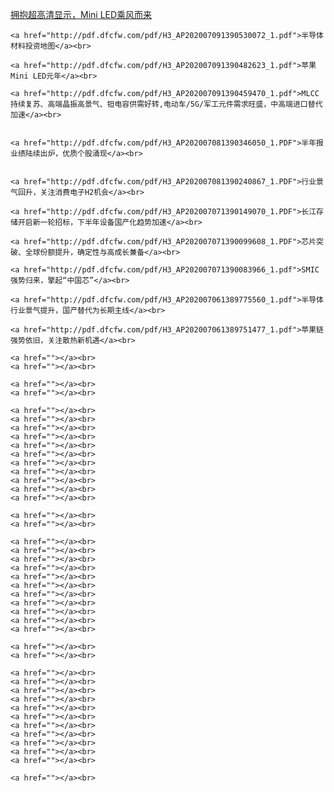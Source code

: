    <a href="http://pdf.dfcfw.com/pdf/H3_AP202007061389749073_1.pdf">拥抱超高清显示，Mini LED乘风而来</a><br>
   
    <a href="http://pdf.dfcfw.com/pdf/H3_AP202007091390530072_1.pdf">半导体材料投资地图</a><br>

    <a href="http://pdf.dfcfw.com/pdf/H3_AP202007091390482623_1.pdf">苹果Mini LED元年</a><br>
    
    <a href="http://pdf.dfcfw.com/pdf/H3_AP202007091390459470_1.pdf">MLCC持续复苏、高端晶振高景气、钽电容供需好转,电动车/5G/军工元件需求旺盛，中高端进口替代加速</a><br>


    <a href="http://pdf.dfcfw.com/pdf/H3_AP202007081390346050_1.PDF">半年报业绩陆续出炉，优质个股涌现</a><br>


    <a href="http://pdf.dfcfw.com/pdf/H3_AP202007081390240867_1.PDF">行业景气回升，关注消费电子H2机会</a><br>

    <a href="http://pdf.dfcfw.com/pdf/H3_AP202007071390149070_1.PDF">长江存储开启新一轮招标，下半年设备国产化趋势加速</a><br>

    <a href="http://pdf.dfcfw.com/pdf/H3_AP202007071390099608_1.PDF">芯片突破、全球份额提升，确定性与高成长兼备</a><br>

    <a href="http://pdf.dfcfw.com/pdf/H3_AP202007071390083966_1.pdf">SMIC强势归来，擎起“中国芯”</a><br>

    <a href="http://pdf.dfcfw.com/pdf/H3_AP202007061389775560_1.pdf">半导体行业景气提升，国产替代为长期主线</a><br>

    <a href="http://pdf.dfcfw.com/pdf/H3_AP202007061389751477_1.pdf">苹果链强势依旧，关注散热新机遇</a><br>

    <a href=""></a><br>
    <a href=""></a><br>

    <a href=""></a><br>
    <a href=""></a><br>

    <a href=""></a><br>
    <a href=""></a><br>
    <a href=""></a><br>
    <a href=""></a><br>
    <a href=""></a><br>
    <a href=""></a><br>
    <a href=""></a><br>
    <a href=""></a><br>
    <a href=""></a><br>
    <a href=""></a><br>
    <a href=""></a><br>

    <a href=""></a><br>
    <a href=""></a><br>

    <a href=""></a><br>
    <a href=""></a><br>
    <a href=""></a><br>
    <a href=""></a><br>
    <a href=""></a><br>
    <a href=""></a><br>
    <a href=""></a><br>
    <a href=""></a><br>
    <a href=""></a><br>
    <a href=""></a><br>
    <a href=""></a><br>

    <a href=""></a><br>
    <a href=""></a><br>

    <a href=""></a><br>
    <a href=""></a><br>
    <a href=""></a><br>
    <a href=""></a><br>
    <a href=""></a><br>
    <a href=""></a><br>
    <a href=""></a><br>
    <a href=""></a><br>
    <a href=""></a><br>
    <a href=""></a><br>
    <a href=""></a><br>

    <a href=""></a><br>